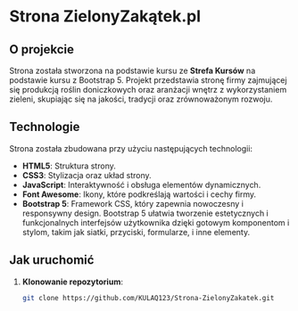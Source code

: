 # Strona ZielonyZakątek.pl

## O projekcie

Strona została stworzona na podstawie kursu ze **Strefa Kursów** na podstawie kursu z Bootstrap 5. Projekt przedstawia stronę firmy zajmującej się produkcją roślin doniczkowych oraz aranżacji wnętrz z wykorzystaniem zieleni, skupiając się na jakości, tradycji oraz zrównoważonym rozwoju.

## Technologie

Strona została zbudowana przy użyciu następujących technologii:
- **HTML5**: Struktura strony.
- **CSS3**: Stylizacja oraz układ strony.
- **JavaScript**: Interaktywność i obsługa elementów dynamicznych.
- **Font Awesome**: Ikony, które podkreślają wartości i cechy firmy.
- **Bootstrap 5**: Framework CSS, który zapewnia nowoczesny i responsywny design. Bootstrap 5 ułatwia tworzenie estetycznych i funkcjonalnych interfejsów użytkownika dzięki gotowym komponentom i stylom, takim jak siatki, przyciski, formularze, i inne elementy.

## Jak uruchomić

1. **Klonowanie repozytorium**:
   ```bash
   git clone https://github.com/KULAQ123/Strona-ZielonyZakatek.git
